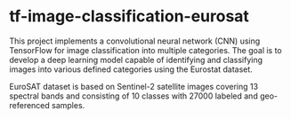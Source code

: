 # tf-image-classification-eurosat

This project implements a convolutional neural network (CNN) using TensorFlow for image classification into multiple categories. The goal is to develop a deep learning model capable of identifying and classifying images into various defined categories using the Eurostat dataset.

EuroSAT dataset is based on Sentinel-2 satellite images covering 13 spectral bands and consisting of 10 classes with 27000 labeled and geo-referenced samples.
